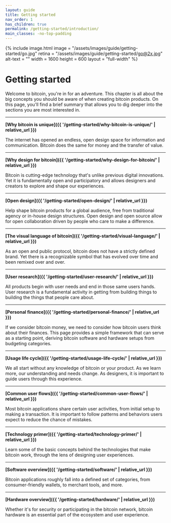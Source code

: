 ```yaml
---
layout: guide
title: Getting started
nav_order: 1
has_children: true
permalink: /getting-started/introduction/
main_classes: -no-top-padding
---
```


<!--

Introduction to the guide

Why it exists
What's in it
How to use it
How to contribute

-->

{% include image.html
   image = "/assets/images/guide/getting-started/go.jpg"
   retina = "/assets/images/guide/getting-started/go@2x.jpg"
   alt-text = ""
   width = 1600
   height = 600
   layout = "full-width"
%}

# Getting started

Welcome to bitcoin, you're in for an adventure. This chapter is all about the big concepts you should be aware of when creating bitcoin products. On this page, you'll find a brief summary that allows you to dig deeper into the sections you are most interested in.

---

**[Why bitcoin is unique]({{ '/getting-started/why-bitcoin-is-unique/' | relative_url }})**

The internet has opened an endless, open design space for information and communication. Bitcoin does the same for money and the transfer of value.

---

**[Why design for bitcoin]({{ '/getting-started/why-design-for-bitcoin/' | relative_url }})**

Bitcoin is cutting-edge technology that's unlike previous digital innovations. Yet it is fundamentally open and participatory and allows designers and creators to explore and shape our experiences.

---

**[Open design]({{ '/getting-started/open-design/' | relative_url }})**

Help shape bitcoin products for a global audience, free from traditional agency or in-house design structures. Open design and open source allow for open collaboration driven by people who care to make a difference.

---

**[The visual language of bitcoin]({{ '/getting-started/visual-language/' | relative_url }})**

As an open and public protocol, bitcoin does not have a strictly defined brand. Yet there is a recognizable symbol that has evolved over time and been remixed over and over.

---

**[User research]({{ '/getting-started/user-research/' | relative_url }})**

All products begin with user needs and end in those same users hands. User research is a fundamental activity in getting from building things to building the things that people care about.

---

**[Personal finance]({{ '/getting-started/personal-finance/' | relative_url }})**

If we consider bitcoin money, we need to consider how bitcoin users think about their finances. This page provides a simple framework that can serve as a starting point, deriving bitcoin software and hardware setups from budgeting categories.

---

**[Usage life cycle]({{ '/getting-started/usage-life-cycle/' | relative_url }})**

We all start without any knowledge of bitcoin or your product. As we learn more, our understanding and needs change. As designers, it is important to guide users through this experience.

---

**[Common user flows]({{ '/getting-started/common-user-flows/' | relative_url }})**

Most bitcoin applications share certain user activities, from initial setup to making a transaction. It is important to follow patterns and behaviors users expect to reduce the chance of mistakes.

---

**[Technology primer]({{ '/getting-started/technology-primer/' | relative_url }})**

Learn some of the basic concepts behind the technologies that make bitcoin work, through the lens of designing user experiences.

---

**[Software overview]({{ '/getting-started/software/' | relative_url }})**

Bitcoin applications roughly fall into a defined set of categories, from consumer-friendly wallets, to merchant tools, and more.

---

**[Hardware overview]({{ '/getting-started/hardware/' | relative_url }})**

Whether it's for security or participating in the bitcoin network, bitcoin hardware is an essential part of the ecosystem and user experience.
